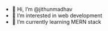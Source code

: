 - 👋 Hi, I’m @jithunmadhav
- 👀 I’m interested in web development
- 🌱 I’m currently learning MERN stack
  

<!---
jithunmadhav/jithunmadhav is a ✨ special ✨ repository because its `README.md` (this file) appears on your GitHub profile.
You can click the Preview link to take a look at your changes.
--->
